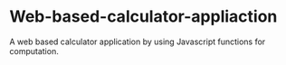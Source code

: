 # Web-based-calculator-appliaction
A web based calculator application by using Javascript functions for computation.
